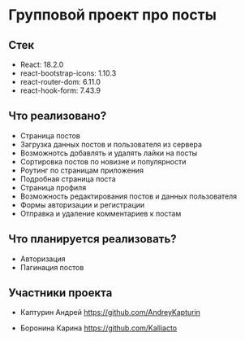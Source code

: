 # Групповой проект про посты

## Стек

- React:  18.2.0
- react-bootstrap-icons: 1.10.3
- react-router-dom: 6.11.0
- react-hook-form: 7.43.9

## Что реализовано?

- Страница постов
- Загрузка данных постов и пользователя из сервера
- Возможнотсь добавлять и удалять лайки на посты
- Сортировка постов по новизне и популярности
- Роутинг по страницам приложения
- Подробная страница поста
- Страница профиля
- Возможность редактирования постов и данных пользователя
- Формы авторизации и регистрации
- Отправка и удаление комментариев к постам

## Что планируется реализовать?

- Авторизация
- Пагинация постов

## Участники проекта

- Каптурин Андрей
https://github.com/AndreyKapturin

- Боронина Карина
https://github.com/Kalliacto